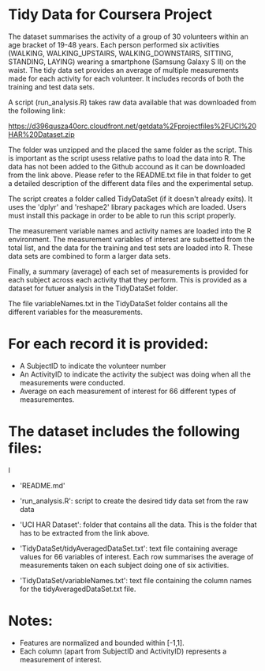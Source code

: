 # Tidy Data for Coursera Project

The dataset summarises the activity of a group of 30 volunteers within an age bracket of 19-48 years. Each person performed six activities (WALKING, WALKING_UPSTAIRS, WALKING_DOWNSTAIRS, SITTING, STANDING, LAYING) wearing a smartphone (Samsung Galaxy S II) on the waist. The tidy data set provides an average of multiple measurements made for each activity for each volunteer. It includes records of both the training and test data sets.

A script (run_analysis.R) takes raw data available that was downloaded from the following link:

https://d396qusza40orc.cloudfront.net/getdata%2Fprojectfiles%2FUCI%20HAR%20Dataset.zip 

The folder was unzipped and the placed the same folder as the script. This is important as the script usess relative paths to load the data into R. The data has not been added to the Github accound as it can be downloaded from the link above. Please refer to the README.txt file in that folder to get a detailed description of the different data files and the experimental setup.

The script creates a folder called TidyDataSet (if it doesn't already exits). It uses the 'dplyr' and 'reshape2' library packages which are loaded. Users must install this package in order to be able to run this script properly.

The measurement variable names and activity names are loaded into the R environment. The measurement variables of interest are subsetted from the total list, and the data for the training and test sets are loaded into R. These data sets are combined to form a larger data sets.

Finally, a summary (average) of each set of measurements is provided for each subject across each activity that they perform. This is provided as a dataset for futuer analysis in the TidyDataSet folder.

The file variableNames.txt in the TidyDataSet folder contains all the different variables for the measurements.

For each record it is provided:
======================================

- A SubjectID to indicate the volunteer number
- An ActivityID to indicate the activity the subject was doing when all the measurements were conducted.
- Average on each measurement of interest for 66 different types of measurementes.

The dataset includes the following files:
=========================================
I
- 'README.md'

- 'run_analysis.R': script to create the desired tidy data set from the raw data

- 'UCI HAR Dataset': folder that contains all the data. This is the folder that has to be extracted from the link above.

- 'TidyDataSet/tidyAveragedDataSet.txt': text file containing average values for 66 variables of interest. Each row summarises the average of measurements taken on each subject doing one of six activities.

- 'TidyDataSet/variableNames.txt': text file containing the column names for the tidyAveragedDataSet.txt file.

Notes: 
======
- Features are normalized and bounded within [-1,1].
- Each column (apart from SubjectID and ActivityID) represents a measurement of interest.